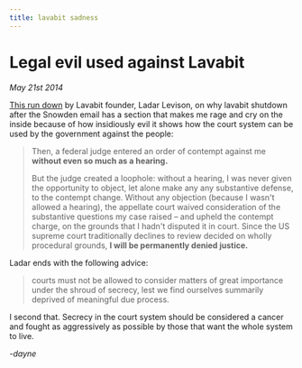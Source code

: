 ```yaml
---
title: lavabit sadness
---
```


# Legal evil used against Lavabit

_May 21st 2014_

[This run down](http://www.theguardian.com/commentisfree/2014/may/20/why-did-lavabit-shut-down-snowden-email)
by Lavabit founder, Ladar Levison, on
why lavabit shutdown after the Snowden email has
a section that makes me rage and cry on the inside
because of how insidiously evil it shows how the court
system can be used by the government against the people:

> Then, a federal judge entered an order of contempt
> against me **without even so much as a hearing.**
>
> But the judge created a loophole: without a hearing,
> I was never given the opportunity to object, let
> alone make any any substantive defense, to the
> contempt change. Without any objection (because I
> wasn't allowed a hearing), the appellate court waived
> consideration of the substantive questions my case
> raised – and upheld the contempt charge, on the
> grounds that I hadn't disputed it in court. Since the
> US supreme court traditionally declines to review
> decided on wholly procedural grounds,
> **I will be permanently denied justice.**

Ladar ends with the following advice:

> courts must not be allowed to consider matters of
> great importance under the shroud of secrecy, lest we
> find ourselves summarily deprived of meaningful due
> process.

I second that.  Secrecy in the court system should be
considered a cancer and fought as aggressively as
possible by those that want the whole system to live.

_-dayne_
